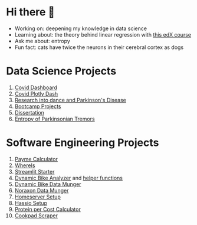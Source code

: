 # Hi there 👋

- Working on: deepening my knowledge in data science
- Learning about: the theory behind linear regression with [this edX course](https://learning.edx.org/course/course-v1:HarvardX+PH125.7x+1T2021/home)
- Ask me about: entropy
- Fun fact: cats have twice the neurons in their cerebral cortex as dogs

# Data Science Projects

1. [Covid Dashboard](https://github.com/pomkos/covid_dash)
2. [Covid Plotly Dash](https://github.com/pomkos/covid_w_plotlydash)
3. [Research into dance and Parkinson's Disease](https://github.com/pomkos/dance_flow)
4. [Bootcamp Projects](https://github.com/pomkos/Finished-Projects)
5. [Dissertation](https://github.com/pomkos/dissert)
6. [Entropy of Parkinsonian Tremors](https://github.com/pomkos/entropy_tremor)

# Software Engineering Projects
1. [Payme Calculator](https://github.com/pomkos/payme)
2. [WhereIs](https://github.com/pomkos/whereis)
3. [Streamlit Starter](https://github.com/pomkos/streamlit_starter)
4. [Dynamic Bike Analyzer](https://github.com/pomkos/dynamic_biking) and [helper functions](https://github.com/pomkos/dynbike_helper_functions)
5. [Dynamic Bike Data Munger](https://github.com/pomkos/biking)
6. [Noraxon Data Munger](https://github.com/pomkos/dancing)
7. [Homeserver Setup](https://github.com/pomkos/homeserver)
8. [Hassio Setup](https://github.com/pomkos/hassio_config)
9. [Protein per Cost Calculator](https://github.com/pomkos/brotein)
10. [Cookpad Scraper](https://github.com/pomkos/cookpad_scrape)
